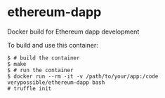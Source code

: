 # ethereum-dapp

Docker build for Ethereum dapp development

To build and use this container:

    $ # build the container
    $ make
    $ # run the container
    $ docker run --rm -it -v /path/to/your/app:/code verypossible/ethereum-dapp bash
    # truffle init
